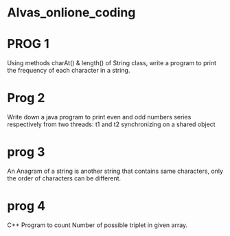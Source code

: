 # Alvas_onlione_coding
# PROG 1
Using methods charAt() & length() of String class, write a program to print the frequency of each character in a string.
# Prog 2
Write down a java program to print even and odd numbers series respectively from two threads: t1 and t2 synchronizing on a shared object
# prog 3
An Anagram of a string is another string that contains same characters, only the order of characters can be different.
# prog 4
 C++ Program to count Number of possible triplet in given array.
